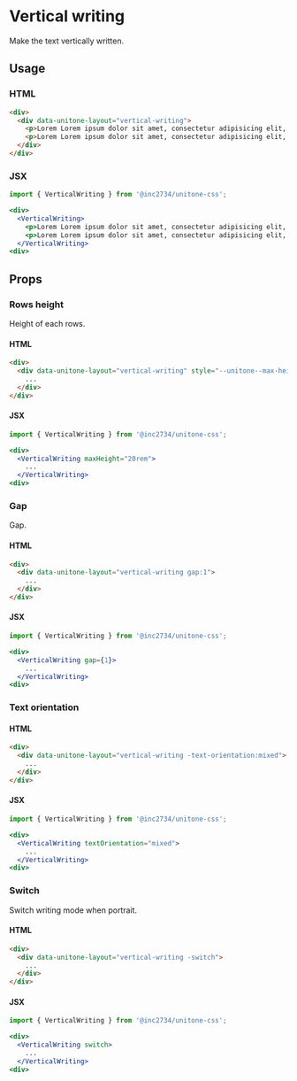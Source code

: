 # Vertical writing

Make the text vertically written.

## Usage

### HTML

```html
<div>
  <div data-unitone-layout="vertical-writing">
    <p>Lorem Lorem ipsum dolor sit amet, consectetur adipisicing elit, sed do eiusmod tempor incididunt ut labore et dolore magna aliqua. Ut enim ad minim veniam, quis nostrud exercitation ullamco laboris nisi ut aliquip ex ea commodo consequat. Duis aute irure dolor in reprehenderit in voluptate velit esse cill</p>
    <p>Lorem Lorem ipsum dolor sit amet, consectetur adipisicing elit, sed do eiusmod tempor incididunt ut labore et dolore magna aliqua. Ut enim ad minim veniam, quis nostrud exercitation ullamco laboris nisi ut aliquip ex ea commodo consequat. Duis aute irure dolor in reprehenderit in voluptate velit esse cill</p>
  </div>
</div>
```

### JSX

```jsx
import { VerticalWriting } from '@inc2734/unitone-css';

<div>
  <VerticalWriting>
    <p>Lorem Lorem ipsum dolor sit amet, consectetur adipisicing elit, sed do eiusmod tempor incididunt ut labore et dolore magna aliqua. Ut enim ad minim veniam, quis nostrud exercitation ullamco laboris nisi ut aliquip ex ea commodo consequat. Duis aute irure dolor in reprehenderit in voluptate velit esse cill</p>
    <p>Lorem Lorem ipsum dolor sit amet, consectetur adipisicing elit, sed do eiusmod tempor incididunt ut labore et dolore magna aliqua. Ut enim ad minim veniam, quis nostrud exercitation ullamco laboris nisi ut aliquip ex ea commodo consequat. Duis aute irure dolor in reprehenderit in voluptate velit esse cill</p>
  </VerticalWriting>
<div>
```

## Props

### Rows height

Height of each rows.

#### HTML

```html
<div>
  <div data-unitone-layout="vertical-writing" style="--unitone--max-height: 20rem">
    ...
  </div>
</div>
```

#### JSX

```jsx
import { VerticalWriting } from '@inc2734/unitone-css';

<div>
  <VerticalWriting maxHeight="20rem">
    ...
  </VerticalWriting>
<div>
```

### Gap

Gap.

#### HTML

```html
<div>
  <div data-unitone-layout="vertical-writing gap:1">
    ...
  </div>
</div>
```

#### JSX

```jsx
import { VerticalWriting } from '@inc2734/unitone-css';

<div>
  <VerticalWriting gap={1}>
    ...
  </VerticalWriting>
<div>
```

### Text orientation

#### HTML

```html
<div>
  <div data-unitone-layout="vertical-writing -text-orientation:mixed">
    ...
  </div>
</div>
```

#### JSX

```jsx
import { VerticalWriting } from '@inc2734/unitone-css';

<div>
  <VerticalWriting textOrientation="mixed">
    ...
  </VerticalWriting>
<div>
```

### Switch

Switch writing mode when portrait.

#### HTML

```html
<div>
  <div data-unitone-layout="vertical-writing -switch">
    ...
  </div>
</div>
```

#### JSX

```jsx
import { VerticalWriting } from '@inc2734/unitone-css';

<div>
  <VerticalWriting switch>
    ...
  </VerticalWriting>
<div>
```
